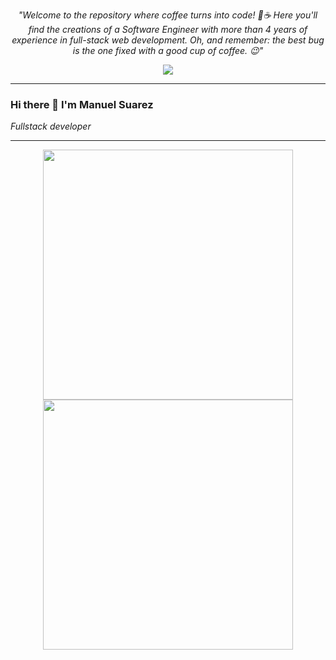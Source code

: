 <!-- Social Section -->
<p align="center">
<i>"Welcome to the repository where coffee turns into code! 🚀☕ Here you'll find the creations of a Software Engineer with more than 4 years of experience in full-stack web development. </i>
<i>Oh, and remember: the best bug is the one fixed with a good cup of coffee. 😉"</i>

<p align="center">
  <a href= "https://www.linkedin.com/in/mefardales/">
    <img src="https://img.icons8.com/material-outlined/30/689d6a/linkedin.png"/>
  </a>
</p>

---

### Hi there 👋  I'm Manuel Suarez 
<i align="left">Fullstack developer</i>

 ---
 <p align = "center">
  <img src = "https://github-readme-stats.vercel.app/api?username=mefardales&show_icons=true&theme=bear" width = 400>
  <img src = "https://github-readme-streak-stats.herokuapp.com?user=mefardales&theme=dark&hide_border=true" width = 400>
</p>


